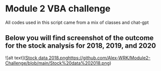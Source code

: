 # Module 2 VBA challenge
All codes used in this script came from a mix of classes and chat-gpt
## Below you will find screenshot of the outcome for the stock analysis for 2018, 2019, and 2020

![alt text]([Stock data 2018.png](https://github.com/Alex-WRK/Module2-Challenge/blob/main/Stock%20data%202018.png)https://github.com/Alex-WRK/Module2-Challenge/blob/main/Stock%20data%202018.png)
